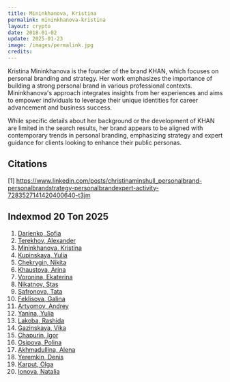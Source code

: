 ```yaml
---
title: Mininkhanova, Kristina
permalink: mininkhanova-kristina
layout: crypto
date: 2018-01-02
update: 2025-01-23
image: /images/permalink.jpg
credits:
---
```


Kristina Mininkhanova is the founder of the brand KHAN, which focuses on personal branding and strategy. Her work emphasizes the importance of building a strong personal brand in various professional contexts. Mininkhanova's approach integrates insights from her experiences and aims to empower individuals to leverage their unique identities for career advancement and business success.

While specific details about her background or the development of KHAN are limited in the search results, her brand appears to be aligned with contemporary trends in personal branding, emphasizing strategy and expert guidance for clients looking to enhance their public personas.

## Citations

[1] https://www.linkedin.com/posts/christinaminshull_personalbrand-personalbrandstrategy-personalbrandexpert-activity-7283527141420400640-t3jm

## Indexmod 20 Топ 2025

1. [Darienko, Sofia](darienko-sofia)  
2. [Terekhov, Alexander](terekhov-alexander)  
3. [Mininkhanova, Kristina](mininkhanova-kristina)  
4. [Kupinskaya, Yulia](kupinskaya-yulia)  
5. [Chekrygin, Nikita](chekrygin-nikita)  
6. [Khaustova, Arina](khaustova-arina)  
7. [Voronina, Ekaterina](voronina-ekaterina)  
8. [Nikatnov, Stas](nikatnov-stas)  
9. [Safronova, Tata](safronova-tata)  
10. [Feklisova, Galina](feklisova-galina)  
11. [Artyomov, Andrey](artyomov-andrey)  
12. [Yanina, Yulia](yanina-yulia)  
13. [Lakoba, Rashida](lakoba-rashida)  
14. [Gazinskaya, Vika](gazinskaya-vika)  
15. [Chapurin, Igor](chapurin-igor)  
16. [Osipova, Polina](osipova-polina)  
17. [Akhmadullina, Alena](akhmadullina-alena-designer)  
18. [Yeremkin, Denis](yeremkin-denis)  
19. [Karput, Olga](karput-olga)  
20. [Ionova, Natalia](ionova-natalia)  
